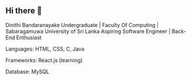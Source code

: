 ## Hi there 👋

Dinithi Bandaranayake Undergraduate | Faculty Of Computing | Sabaragamuwa University of Sri Lanka Aspiring Software Engineer | Back-End Enthusiast

Languages: HTML, CSS, C, Java

Frameworks: React.js (learning)

Database: MySQL

<!--
**dinithitb/dinithitb** is a ✨ _special_ ✨ repository because its `README.md` (this file) appears on your GitHub profile.

Here are some ideas to get you started:

- 🔭 I’m currently working on ...
- 🌱 I’m currently learning ...
- 👯 I’m looking to collaborate on ...
- 🤔 I’m looking for help with ...
- 💬 Ask me about ...
- 📫 How to reach me: ...
- 😄 Pronouns: ...
- ⚡ Fun fact: ...
-->
